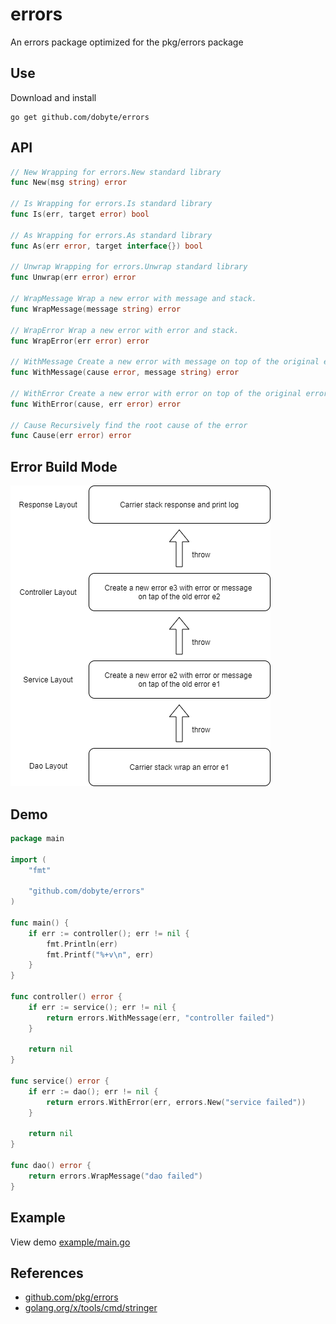 # errors

An errors package optimized for the pkg/errors package

## Use

Download and install

```shell
go get github.com/dobyte/errors
```

## API

```go
// New Wrapping for errors.New standard library
func New(msg string) error

// Is Wrapping for errors.Is standard library
func Is(err, target error) bool

// As Wrapping for errors.As standard library
func As(err error, target interface{}) bool

// Unwrap Wrapping for errors.Unwrap standard library
func Unwrap(err error) error

// WrapMessage Wrap a new error with message and stack.
func WrapMessage(message string) error

// WrapError Wrap a new error with error and stack.
func WrapError(err error) error

// WithMessage Create a new error with message on top of the original error.
func WithMessage(cause error, message string) error

// WithError Create a new error with error on top of the original error.
func WithError(cause, err error) error

// Cause Recursively find the root cause of the error
func Cause(err error) error
```

## Error Build Mode

![error build mode](./mode.png "error build mode")

## Demo

```go
package main

import (
    "fmt"
    
    "github.com/dobyte/errors"
)

func main() {
    if err := controller(); err != nil {
        fmt.Println(err)
        fmt.Printf("%+v\n", err)
    }
}

func controller() error {
    if err := service(); err != nil {
        return errors.WithMessage(err, "controller failed")
    }
    
    return nil
}

func service() error {
    if err := dao(); err != nil {
        return errors.WithError(err, errors.New("service failed"))
    }
    
    return nil
}

func dao() error {
    return errors.WrapMessage("dao failed")
}
```

## Example
View demo [example/main.go](example/main.go)

## References
- [github.com/pkg/errors](github.com/pkg/errors)
- [golang.org/x/tools/cmd/stringer](golang.org/x/tools/cmd/stringer)